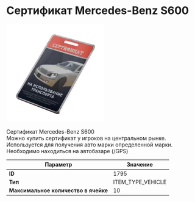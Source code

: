 # Сертификат Mercedes-Benz S600

![Item Image](../img/1795.webp?raw=true)

Сертификат Mercedes-Benz S600<br>Можно купить сертификат у игроков на центральном рынке.<br>Используется для получения авто марки определенной марки.<br>Необходимо находиться на автобазаре (/GPS)


| Параметр | Значение |
|----------|----------|
| **ID** | 1795 |
| **Тип** | ITEM_TYPE_VEHICLE |
| **Максимальное количество в ячейке** | 10 |

